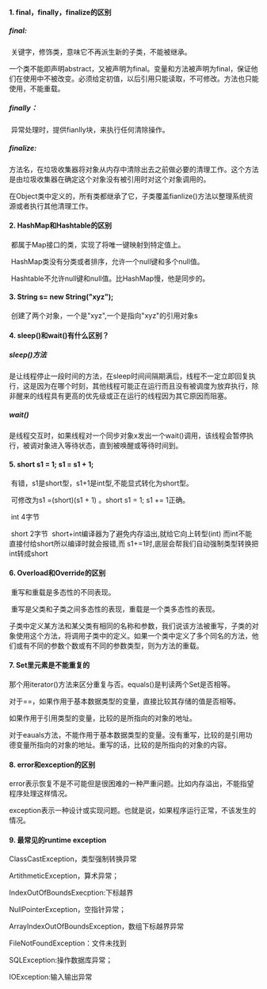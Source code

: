 #### 1. final，finally，finalize的区别

##### final:

​		关键字，修饰类，意味它不再派生新的子类，不能被继承。

​		一个类不能即声明abstract，又被声明为final。变量和方法被声明为final，保证他们在使用中不被改变。必须给定初值，以后引用只能读取，不可修改。方法也只能使用，不能重载。

##### finally：

​		异常处理时，提供fianlly块，来执行任何清除操作。

##### finalize:

​			方法名，在垃圾收集器将对象从内存中清除出去之前做必要的清理工作。这个方法是由垃圾收集器在确定这个对象没有被引用时对这个对象调用的。

​			在Object类中定义的，所有类都继承了它，子类覆盖fianlize()方法以整理系统资源或者执行其他清理工作。

#### 2. HashMap和Hashtable的区别

​		都属于Map接口的类，实现了将唯一键映射到特定值上。

​		HashMap类没有分类或者排序，允许一个null键和多个null值。

​		Hashtable不允许null键和null值。比HashMap慢，他是同步的。

#### 3. String s= new String("xyz");

​		创建了两个对象，一个是"xyz",一个是指向"xyz"的引用对象s

#### 4. sleep()和wait()有什么区别？

##### sleep()方法

​		是让线程停止一段时间的方法，在sleep时间间隔期满后，线程不一定立即回复执行，这是因为在哪个时刻，其他线程可能正在运行而且没有被调度为放弃执行，除非醒来的线程具有更高的优先级或正在运行的线程因为其它原因而阻塞。

##### wait()

​		是线程交互时，如果线程对一个同步对象x发出一个wait()调用，该线程会暂停执行，被调对象进入等待状态，直到被唤醒或等待时间到。

#### 5. short s1 = 1; s1 = s1 + 1;

​		有错，s1是short型，s1+1是int型,不能显式转化为short型。

​		可修改为s1 =(short)(s1 + 1) 。short s1 = 1; s1 += 1正确。

​		int 4字节

​		short 2字节
​		short+int编译器为了避免内存溢出,就给它向上转型(int) 而int不能直接付给short所以编译时就会报错,而		s1+=1时,底层会帮我们自动强制类型转换把int转成short

#### 6. Overload和Override的区别

​		重写和重载是多态性的不同表现。

​		重写是父类和子类之间多态性的表现，重载是一个类多态性的表现。

子类中定义某方法和某父类有相同的名称和参数，我们说该方法被重写，子类的对象使用这个方法，将调用子类中的定义。如果一个类中定义了多个同名的方法，他们或有不同的参数个数或有不同的参数类型，则为方法的重载。

#### 7. Set里元素是不能重复的

那个用iterator()方法来区分重复与否。equals()是判读两个Set是否相等。

对于==，如果作用于基本数据类型的变量，直接比较其存储的值是否相等。

如果作用于引用类型的变量，比较的是所指向的对象的地址。

对于eauals方法，不能作用于基本数据类型的变量。没有重写，比较的是引用功德变量所指向的对象的地址。重写的话，比较的是所指向的对象的内容。

#### 8. error和exception的区别

error表示恢复不是不可能但是很困难的一种严重问题。比如内存溢出，不能指望程序处理这样情况。

exception表示一种设计或实现问题。也就是说，如果程序运行正常，不该发生的情况。

#### 9. 最常见的runtime exception

ClassCastException，类型强制转换异常

ArtithmeticException，算术异常；

IndexOutOfBoundsExecption:下标越界

NullPointerException，空指针异常；

ArrayIndexOutOfBoundsException，数组下标越界异常

FileNotFoundException：文件未找到

SQLException:操作数据库异常；

IOException:输入输出异常